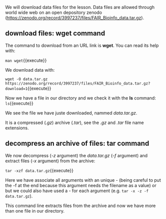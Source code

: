 
We will download data files for the lesson. Data files are allowed through world wide web on an open depository zenodo (https://zenodo.org/record/3997237/files/FAIR_Bioinfo_data.tar.gz). 

## download files: wget command

The command to download from an URL link is **wget**. You can read its help with:

`man wget`{{execute}}

We download data with:

`wget -O data.tar.gz https://zenodo.org/record/3997237/files/FAIR_Bioinfo_data.tar.gz?download=1`{{execute}}

Now we have a file in our directory and we check it with the **ls** command:
`ls`{{execute}}

We see the file we have juste downloaded, nammed _data.tar.gz_.

It is a compressed (_.gz_) archive (_.tar_), see the _.gz_ and _.tar_ file name extensions.

## decompress an archive of files: tar command

We now decompress (_-z_ argument) the _data.tar.gz_ (_-f_ argument) and extract files (_-x_ argument) from the archive:

`tar -xzf data.tar.gz`{{execute}}

Here we have associate all arguments with an unique - (being careful to put the -f at the end because this argument needs the filename as a value) or but we could also have used a - for each argument (e.g. `tar -x -z -f data.tar.gz`).

This command line extracts files from the archive and now we have more than one file in our directory.
